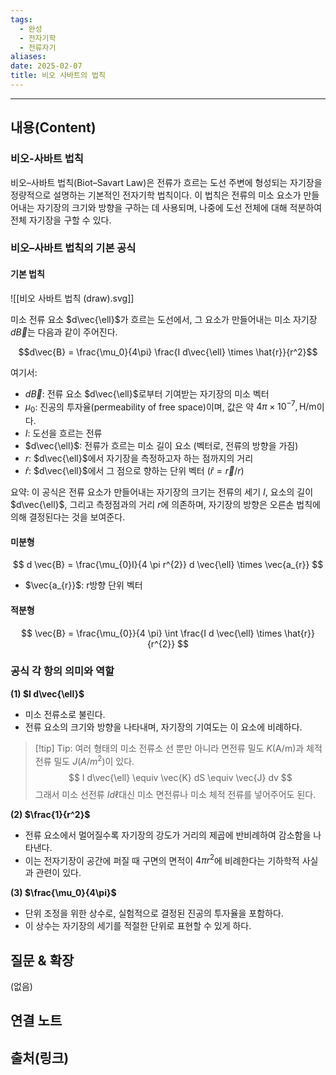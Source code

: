 ```yaml
---
tags:
  - 완성
  - 전자기학
  - 전류자기
aliases: 
date: 2025-02-07
title: 비오 사바트의 법칙
---
```


---

## 내용(Content)

### 비오-사바트 법칙

비오–사바트 법칙(Biot–Savart Law)은 전류가 흐르는 도선 주변에 형성되는 자기장을 정량적으로 설명하는 기본적인 전자기학 법칙이다. 이 법칙은 전류의 미소 요소가 만들어내는 자기장의 크기와 방향을 구하는 데 사용되며, 나중에 도선 전체에 대해 적분하여 전체 자기장을 구할 수 있다.

### 비오–사바트 법칙의 기본 공식

#### 기본 법칙

![[비오 사바트 법칙 (draw).svg]]

미소 전류 요소 $d\vec{\ell}$가 흐르는 도선에서, 그 요소가 만들어내는 미소 자기장 $d\vec{B}$는 다음과 같이 주어진다.

$$d\vec{B} = \frac{\mu_0}{4\pi} \frac{I d\vec{\ell} \times \hat{r}}{r^2}$$

여기서:

- $d\vec{B}$: 전류 요소 $d\vec{\ell}$로부터 기여받는 자기장의 미소 벡터
- $\mu_0$: 진공의 투자율(permeability of free space)이며, 값은 약 $4\pi \times 10^{-7} , \text{H/m}$이다.
- $I$: 도선을 흐르는 전류
- $d\vec{\ell}$: 전류가 흐르는 미소 길이 요소 (벡터로, 전류의 방향을 가짐)
- $r$: $d\vec{\ell}$에서 자기장을 측정하고자 하는 점까지의 거리
- $\hat{r}$: $d\vec{\ell}$에서 그 점으로 향하는 단위 벡터 ($\hat{r} = \vec{r} / r$)

요약: 이 공식은 전류 요소가 만들어내는 자기장의 크기는 전류의 세기 $I$, 요소의 길이 $d\vec{\ell}$, 그리고 측정점과의 거리 $r$에 의존하며, 자기장의 방향은 오른손 법칙에 의해 결정된다는 것을 보여준다.

#### 미분형

$$
d \vec{B} = \frac{\mu_{0}I}{4 \pi r^{2}} d \vec{\ell} \times  \vec{a_{r}}
$$

- $\vec{a_{r}}$: r방향 단위 벡터


#### 적분형

$$
\vec{B} = \frac{\mu_{0}}{4 \pi} \int \frac{I d \vec{\ell} \times  \hat{r}}{r^{2}}
$$


### 공식 각 항의 의미와 역할

**(1) $I d\vec{\ell}$**

- 미소 전류소로 불린다.
- 전류 요소의 크기와 방향을 나타내며, 자기장의 기여도는 이 요소에 비례하다.

>[!tip] Tip: 여러 형태의 미소 전류소
>선 뿐만 아니라 면전류 밀도 $K$(A/m)과 체적 전류 밀도 $J(A/m^{2})$이 있다.
> $$
> I d\vec{\ell} \equiv \vec{K} dS \equiv \vec{J} dv
>$$
>그래서 미소 선전류 $I d \ell$대신 미소 면전류나 미소 체적 전류를 넣어주어도 된다.

**(2) $\frac{1}{r^2}$**
- 전류 요소에서 멀어질수록 자기장의 강도가 거리의 제곱에 반비례하여 감소함을 나타낸다.
- 이는 전자기장이 공간에 퍼질 때 구면의 면적이 $4\pi r^2$에 비례한다는 기하학적 사실과 관련이 있다. 

**(3) $\frac{\mu_0}{4\pi}$**
- 단위 조정을 위한 상수로, 실험적으로 결정된 진공의 투자율을 포함하다.
- 이 상수는 자기장의 세기를 적절한 단위로 표현할 수 있게 하다.

## 질문 & 확장

(없음)

## 연결 노트

## 출처(링크)





